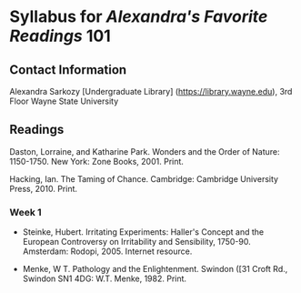 # Syllabus for *Alexandra's Favorite Readings* 101

## Contact Information

Alexandra Sarkozy
[Undergraduate Library] (https://library.wayne.edu), 3rd Floor
Wayne State University

## Readings

Daston, Lorraine, and Katharine Park. Wonders and the Order of Nature: 1150-1750. New York: Zone Books, 2001. Print.

Hacking, Ian. The Taming of Chance. Cambridge: Cambridge University Press, 2010. Print.

### Week 1

- Steinke, Hubert. Irritating Experiments: Haller's Concept and the European Controversy on Irritability and Sensibility, 1750-90. Amsterdam: Rodopi, 2005. Internet resource.

- Menke, W T. Pathology and the Enlightenment. Swindon ([31 Croft Rd., Swindon SN1 4DG: W.T. Menke, 1982. Print.





